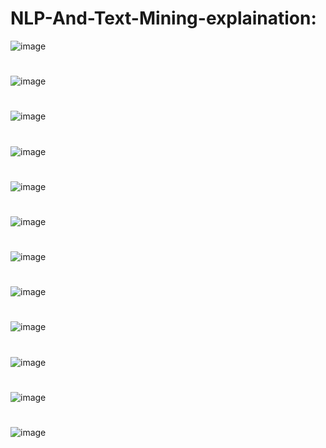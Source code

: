 # NLP-And-Text-Mining-explaination:
![image](https://user-images.githubusercontent.com/69175831/222555693-a1ba2bde-fd8e-4c94-b017-87e6d851c782.png)
#
![image](https://user-images.githubusercontent.com/69175831/222555748-08357642-7ab4-4bec-8785-adf13bda5587.png)
#
![image](https://user-images.githubusercontent.com/69175831/222555782-d8287cf8-8880-4f9b-b214-cc2e51c0c98d.png)
#
![image](https://user-images.githubusercontent.com/69175831/222555848-1e120ded-303f-4590-8f5e-ecb84290e1ec.png)
#
![image](https://user-images.githubusercontent.com/69175831/222555892-c955e0c8-1a8d-41be-b372-d8fb5c3c5366.png)
#
![image](https://user-images.githubusercontent.com/69175831/222555919-2b0a9581-31dc-4edd-9661-9bc530dcf310.png)
#
![image](https://user-images.githubusercontent.com/69175831/222555942-7d4ab101-44de-46e6-aae5-5903f9aa4dd5.png)
#
![image](https://user-images.githubusercontent.com/69175831/222555981-6d24352a-42b9-4941-8db4-01fbfdbd2df8.png)
#
![image](https://user-images.githubusercontent.com/69175831/222556019-8f443d35-1bc1-47b5-b25a-a1c2265f3658.png)
#
![image](https://user-images.githubusercontent.com/69175831/222556070-87e7bfa0-aa98-42ed-aab2-77cee89de7f2.png)
#
![image](https://user-images.githubusercontent.com/69175831/222556099-33456d2d-2337-4ee2-9660-e2900f1b6ff0.png)
#
![image](https://user-images.githubusercontent.com/69175831/222556125-a2bc1c69-2c62-44f1-ab88-45e48cc4d027.png)
#
